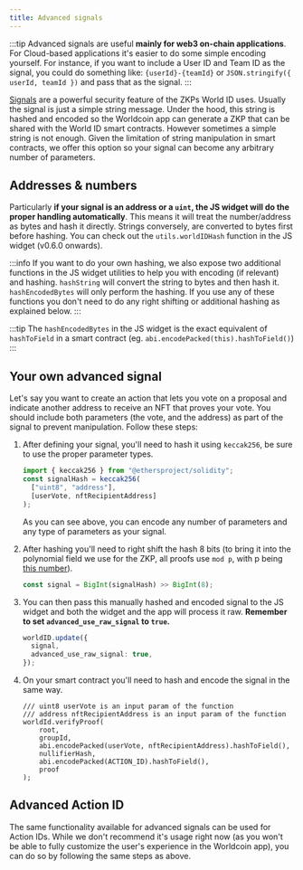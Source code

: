 ```yaml
---
title: Advanced signals
---
```


:::tip
Advanced signals are useful **mainly for web3 on-chain applications**. For Cloud-based applications it's easier to do some simple encoding yourself. For instance, if you want to include a User ID and Team ID as the signal, you could do something like: `{userId}-{teamId}` or `JSON.stringify({ userId, teamId })` and pass that as the signal.
:::

[Signals](/docs/about/glossary#signal) are a powerful security feature of the ZKPs World ID uses. Usually the signal is just a simple string message. Under the hood, this string is hashed and encoded so the Worldcoin app can generate a ZKP that can be shared with the World ID smart contracts. However sometimes a simple string is not enough. Given the limitation of string manipulation in smart contracts, we offer this option so your signal can become any arbitrary number of parameters.

## Addresses & numbers

Particularly **if your signal is an address or a `uint`, the JS widget will do the proper handling automatically**. This means it will treat the number/address as bytes and hash it directly. Strings conversely, are converted to bytes first before hashing. You can check out the `utils.worldIDHash` function in the JS widget (v0.6.0 onwards).

:::info
If you want to do your own hashing, we also expose two additional functions in the JS widget utilities to help you with encoding (if relevant) and hashing. `hashString` will convert the string to bytes and then hash it. `hashEncodedBytes` will only perform the hashing. If you use any of these functions you don't need to do any right shifting or additional hashing as explained below.
:::

:::tip
The `hashEncodedBytes` in the JS widget is the exact equivalent of `hashToField` in a smart contract (eg. `abi.encodePacked(this).hashToField()`)
:::

## Your own advanced signal

Let's say you want to create an action that lets you vote on a proposal and indicate another address to receive an NFT that proves your vote. You should include both parameters (the vote, and the address) as part of the signal to prevent manipulation. Follow these steps:

1. After defining your signal, you'll need to hash it using `keccak256`, be sure to use the proper parameter types.

   ```typescript
   import { keccak256 } from "@ethersproject/solidity";
   const signalHash = keccak256(
     ["uint8", "address"],
     [userVote, nftRecipientAddress]
   );
   ```

   As you can see above, you can encode any number of parameters and any type of parameters as your signal.

2. After hashing you'll need to right shift the hash 8 bits <span className="text--muted">(to bring it into the polynomial field we use for the ZKP, all proofs use `mod p`, with p being [this number](https://github.com/worldcoin/semaphore-rs/blob/fca8183829491284fc160a5b0a7765698a9f39ed/src/field.rs#L11)).</span>

   ```typescript
   const signal = BigInt(signalHash) >> BigInt(8);
   ```

3. You can then pass this manually hashed and encoded signal to the JS widget and both the widget and the app will process it raw. **Remember to set `advanced_use_raw_signal` to `true`.**

   ```typescript
   worldID.update({
     signal,
     advanced_use_raw_signal: true,
   });
   ```

4. On your smart contract you'll need to hash and encode the signal in the same way.

   ```solidity
   /// uint8 userVote is an input param of the function
   /// address nftRecipientAddress is an input param of the function
   worldId.verifyProof(
       root,
       groupId,
       abi.encodePacked(userVote, nftRecipientAddress).hashToField(),
       nullifierHash,
       abi.encodePacked(ACTION_ID).hashToField(),
       proof
   );
   ```

## Advanced Action ID

The same functionality available for advanced signals can be used for Action IDs. While we don't recommend it's usage right now (as you won't be able to fully customize the user's experience in the Worldcoin app), you can do so by following the same steps as above.
